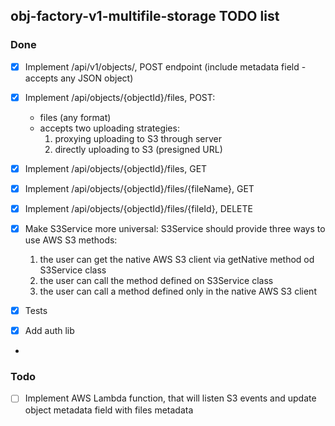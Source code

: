 ## obj-factory-v1-multifile-storage TODO list

### Done
- [x] Implement /api/v1/objects/, POST endpoint (include metadata field - accepts any JSON object)
- [x] Implement /api/objects/{objectId}/files, POST:
  - files (any format)
  - accepts two uploading strategies:
    1. proxying uploading to S3 through server 
    2. directly uploading to S3 (presigned URL)
  
- [x] Implement /api/objects/{objectId}/files, GET
- [x] Implement /api/objects/{objectId}/files/{fileName}, GET
- [x] Implement /api/objects/{objectId}/files/{fileId}, DELETE

- [x] Make S3Service more universal: S3Service should provide three ways to use AWS S3 methods: 
  1) the user can get the native AWS S3 client via getNative method od S3Service class
  2) the user can call the method defined on S3Service class 
  3) the user can call a method defined only in the native AWS S3 client

- [x] Tests
- [x] Add auth lib
- 
### Todo
- [ ] Implement AWS Lambda function, that will listen S3 events and update object metadata field with files metadata